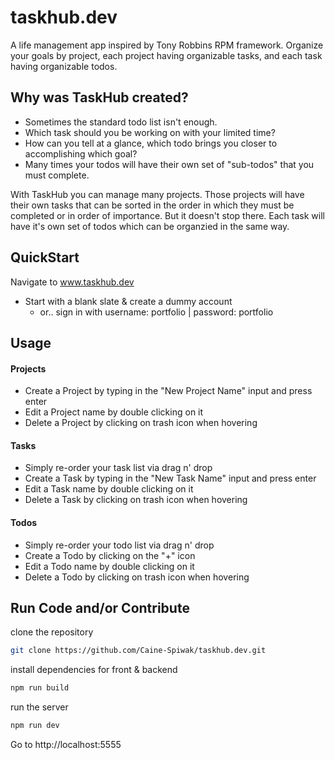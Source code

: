 # taskhub.dev
A life management app inspired by Tony Robbins RPM framework. Organize your goals by project, each project having organizable tasks, and each task having organizable todos.

## Why was TaskHub created?
+ Sometimes the standard todo list isn't enough.
+ Which task should you be working on with your limited time?
+ How can you tell at a glance, which todo brings you closer to accomplishing which goal?
+ Many times your todos will have their own set of "sub-todos" that you must complete.

With TaskHub you can manage many projects. Those projects will have their own tasks that can be sorted in the order in which they must be completed or in order of importance. But it doesn't stop there. Each task will have it's own set of todos which can be organzied in the same way.

## QuickStart
Navigate to www.taskhub.dev
+ Start with a blank slate & create a dummy account
  - or.. sign in with username: portfolio | password: portfolio

## Usage
#### Projects
+ Create a Project by typing in the "New Project Name" input and press enter
+ Edit a Project name by double clicking on it
+ Delete a Project by clicking on trash icon when hovering
#### Tasks
+ Simply re-order your task list via drag n' drop
+ Create a Task by typing in the "New Task Name" input and press enter
+ Edit a Task name by double clicking on it
+ Delete a Task by clicking on trash icon when hovering
#### Todos
+ Simply re-order your todo list via drag n' drop
+ Create a Todo by clicking on the "+" icon 
+ Edit a Todo name by double clicking on it
+ Delete a Todo by clicking on trash icon when hovering

## Run Code and/or Contribute
clone the repository
```bash
git clone https://github.com/Caine-Spiwak/taskhub.dev.git
```
install dependencies for front & backend
```bash
npm run build
```
run the server
```bash
npm run dev
```
Go to http://localhost:5555

